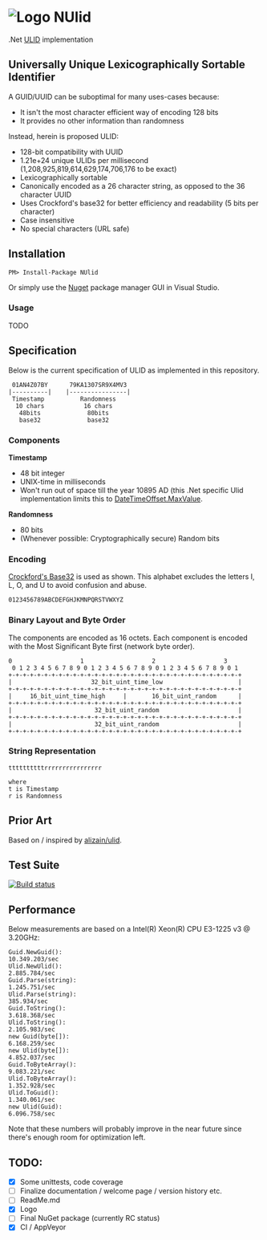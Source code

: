 # ![Logo](https://raw.githubusercontent.com/RobThree/NUlid/master/logo.png) NUlid
.Net [ULID](https://github.com/alizain/ulid/blob/master/README.md) implementation

## Universally Unique Lexicographically Sortable Identifier

A GUID/UUID can be suboptimal for many uses-cases because:

- It isn't the most character efficient way of encoding 128 bits
- It provides no other information than randomness

Instead, herein is proposed ULID:

- 128-bit compatibility with UUID
- 1.21e+24 unique ULIDs per millisecond (1,208,925,819,614,629,174,706,176 to be exact)
- Lexicographically sortable
- Canonically encoded as a 26 character string, as opposed to the 36 character UUID
- Uses Crockford's base32 for better efficiency and readability (5 bits per character)
- Case insensitive
- No special characters (URL safe)

## Installation

```
PM> Install-Package NUlid
```
Or simply use the [Nuget](https://www.nuget.org/) package manager GUI in Visual Studio.

### Usage

TODO

## Specification

Below is the current specification of ULID as implemented in this repository.

```
 01AN4Z07BY      79KA1307SR9X4MV3
|----------|    |----------------|
 Timestamp          Randomness
  10 chars           16 chars
   48bits             80bits
   base32             base32
```

### Components

**Timestamp**
- 48 bit integer
- UNIX-time in milliseconds
- Won't run out of space till the year 10895 AD (this .Net specific Ulid implementation limits this to [DateTimeOffset.MaxValue](https://msdn.microsoft.com/en-us/library/system.datetimeoffset.maxvalue.aspx).

**Randomness**
- 80 bits
- (Whenever possible: Cryptographically secure) Random bits

### Encoding

[Crockford's Base32](http://www.crockford.com/wrmg/base32.html) is used as shown. This alphabet excludes the letters I, L, O, and U to avoid confusion and abuse.

```
0123456789ABCDEFGHJKMNPQRSTVWXYZ
```

### Binary Layout and Byte Order

The components are encoded as 16 octets. Each component is encoded with the Most Significant Byte first (network byte order).

```
0                   1                   2                   3
 0 1 2 3 4 5 6 7 8 9 0 1 2 3 4 5 6 7 8 9 0 1 2 3 4 5 6 7 8 9 0 1
+-+-+-+-+-+-+-+-+-+-+-+-+-+-+-+-+-+-+-+-+-+-+-+-+-+-+-+-+-+-+-+-+
|                      32_bit_uint_time_low                     |
+-+-+-+-+-+-+-+-+-+-+-+-+-+-+-+-+-+-+-+-+-+-+-+-+-+-+-+-+-+-+-+-+
|     16_bit_uint_time_high     |       16_bit_uint_random      |
+-+-+-+-+-+-+-+-+-+-+-+-+-+-+-+-+-+-+-+-+-+-+-+-+-+-+-+-+-+-+-+-+
|                       32_bit_uint_random                      |
+-+-+-+-+-+-+-+-+-+-+-+-+-+-+-+-+-+-+-+-+-+-+-+-+-+-+-+-+-+-+-+-+
|                       32_bit_uint_random                      |
+-+-+-+-+-+-+-+-+-+-+-+-+-+-+-+-+-+-+-+-+-+-+-+-+-+-+-+-+-+-+-+-+
```

### String Representation

```
ttttttttttrrrrrrrrrrrrrrrr

where
t is Timestamp
r is Randomness
```

## Prior Art

Based on / inspired by [alizain/ulid](https://github.com/alizain/ulid).

## Test Suite

[![Build status](https://ci.appveyor.com/api/projects/status/y4vvtyfi9qwvjclm?svg=true)](https://ci.appveyor.com/project/RobIII/nulid)

## Performance

Below measurements are based on a Intel(R) Xeon(R) CPU E3-1225 v3 @ 3.20GHz:

```
Guid.NewGuid():                                                    10.349.203/sec
Ulid.NewUlid():                                                     2.885.784/sec
Guid.Parse(string):                                                 1.245.751/sec
Ulid.Parse(string):                                                   385.934/sec
Guid.ToString():                                                    3.618.368/sec
Ulid.ToString():                                                    2.105.983/sec
new Guid(byte[]):                                                   6.168.259/sec
new Ulid(byte[]):                                                   4.852.037/sec
Guid.ToByteArray():                                                 9.083.221/sec
Ulid.ToByteArray():                                                 1.352.928/sec
Ulid.ToGuid():                                                      1.340.061/sec
new Ulid(Guid):                                                     6.096.758/sec
```

Note that these numbers will probably improve in the near future since there's enough room for optimization left.

## TODO:

- [X] Some unittests, code coverage
- [ ] Finalize documentation / welcome page / version history etc.
- [ ] ReadMe.md
- [X] Logo
- [ ] Final NuGet package (currently RC status)
- [X] CI / AppVeyor
